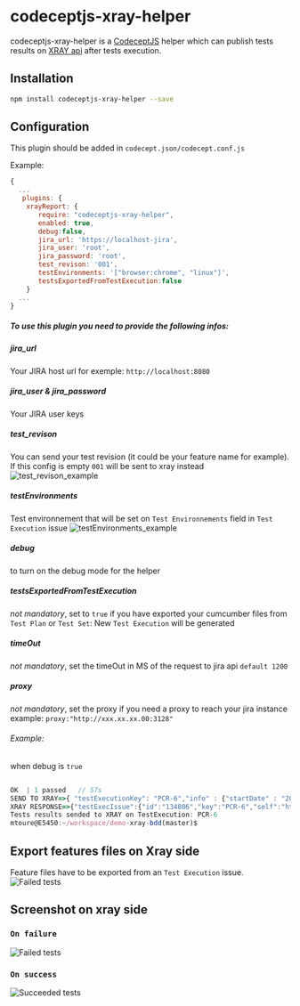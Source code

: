 # codeceptjs-xray-helper

codeceptjs-xray-helper is a [CodeceptJS](https://codecept.io/) helper which can publish tests results on [XRAY api](https://confluence.xpand-it.com/display/XRAYCLOUD/Import+Execution+Results+-+REST) after tests execution.

## Installation

```sh
npm install codeceptjs-xray-helper --save
```

## Configuration

This plugin should be added in `codecept.json/codecept.conf.js`

Example:

```js
{
  ...
   plugins: {
    xrayReport: {
       require: "codeceptjs-xray-helper",
       enabled: true,
       debug:false,
       jira_url: 'https://localhost-jira',
       jira_user: 'root',
       jira_password: 'root',
       test_revison: '001',
       testEnvironments: '["browser:chrome", "linux"]',
       testsExportedFromTestExecution:false
    }
  ...
}
```

##### To use this plugin you need to provide the following infos:

##### _jira_url_
Your JIRA host url for exemple: `http://localhost:8080`

##### _jira_user & jira_password_
Your JIRA user keys

##### _test_revison_
You can send your test revision (it could be your feature name for example).
If this config is empty `001` will be sent to xray instead
 ![test_revison_example](https://raw.githubusercontent.com/medtoure18/codeceptjs-xray-helper/master/doc/revision.jpeg)
 
 
##### _testEnvironments_
Test environnement that will be set on `Test Environnements` field in `Test Execution` issue
 ![testEnvironments_example](https://raw.githubusercontent.com/medtoure18/codeceptjs-xray-helper/master/doc/testEnvironnements.jpeg)

##### _debug_
 to turn on the debug mode for the helper
 
##### _testsExportedFromTestExecution_
_not mandatory_, set to `true` if you have exported your cumcumber files from `Test Plan` or `Test Set`: 
New `Test Execution` will be generated

##### _timeOut_
 _not mandatory_, set the timeOut in MS of the request to jira api `default 1200`
 
##### _proxy_
  _not mandatory_, set the proxy if you need a proxy to reach your jira instance example: `proxy:"http://xxx.xx.xx.00:3128"` 
 
###### Example:
when debug is `true`

```js

OK  | 1 passed   // 57s
SEND TO XRAY=>{ "testExecutionKey": "PCR-6","info" : {"startDate" : "2020-07-08T15:41:10+02:00", "finishDate" :"2020-07-08T15:41:10+02:00","revision": "001","description" : "Results of test execution ", "testEnvironments": ["browser:chrome", "linux"]},"tests" : [{"testKey":"PCR-1","status":"PASS","comment" : "Successful execution" }]}
XRAY RESPONSE=>{"testExecIssue":{"id":"134806","key":"PCR-6","self":"https://localhost:8080/rest/api/2/issue/134806"},"testIssues":{"success":[{"id":"134801","key":"PCR-1","self":"https://localhost:8080/rest/api/2/issue/134801"}]}}
Tests results sended to XRAY on TestExecution: PCR-6
mtoure@E5450:~/workspace/demo-xray-bdd(master)$ 

```

## Export features files on Xray side
Feature files have to be exported from an `Test Execution` issue.
![Failed tests](https://raw.githubusercontent.com/medtoure18/codeceptjs-xray-helper/master/doc/export-execution.jpeg)


## Screenshot on xray side
### `On failure`

![Failed tests](https://raw.githubusercontent.com/medtoure18/codeceptjs-xray-helper/master/doc/result-ko.jpeg)

### `On success`
![Succeeded tests](https://raw.githubusercontent.com/medtoure18/codeceptjs-xray-helper/master/doc/result-ok.jpeg)

